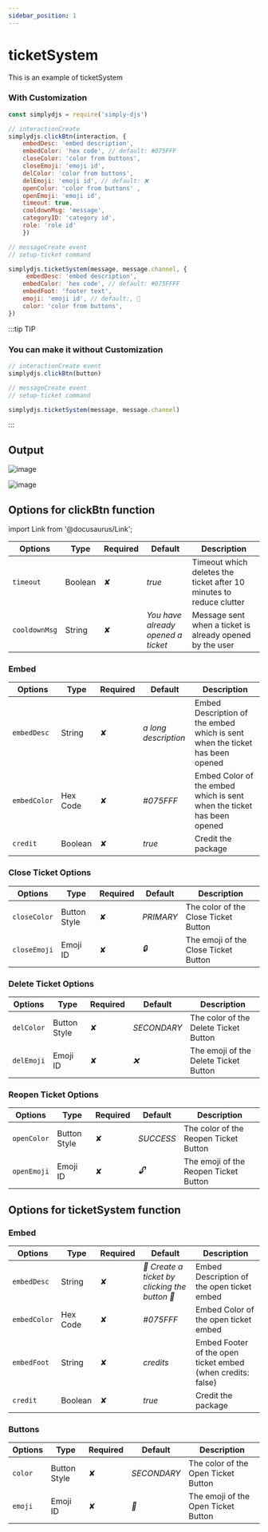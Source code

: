 ```yaml
---
sidebar_position: 1
---
```


# ticketSystem
This is an example of ticketSystem

### With Customization
```js
const simplydjs = require('simply-djs')

// interactionCreate
simplydjs.clickBtn(interaction, {
    embedDesc: 'embed description',
    embedColor: 'hex code', // default: #075FFF
    closeColor: 'color from buttons', 
    closeEmoji: 'emoji id', 
    delColor: 'color from buttons', 
    delEmoji: 'emoji id', // default: ❌
    openColor: 'color from buttons' , 
    openEmoji: 'emoji id',
    timeout: true, 
    cooldownMsg: 'message',
    categoryID: 'category id',
    role: 'role id'
    })

// messageCreate event
// setup-ticket command

simplydjs.ticketSystem(message, message.channel, {
     embedDesc: 'embed description',
    embedColor: 'hex code', // default: #075FFFF
    embedFoot: 'footer text',
    emoji: 'emoji id', // default:, 🎫
    color: 'color from buttons',
})
```

:::tip TIP
### You can make it without Customization

```js
// interactionCreate event
simplydjs.clickBtn(button)

// messageCreate event
// setup-ticket command

simplydjs.ticketSystem(message, message.channel)
```
:::

## Output
![image](https://user-images.githubusercontent.com/71836991/127871121-30c49c7f-7b18-48df-bb93-969213817e19.png)

![image](https://user-images.githubusercontent.com/71836991/127871158-f13ee7a9-8cbe-415c-8e54-49c197accb32.png)


## Options for clickBtn function
import Link from '@docusaurus/Link';

| Options     | Type    | Required | Default | Description |
| ----------- | ----------- | ----------- | ----------- | ----------- |
| `timeout` | <Link to="https://developer.mozilla.org/en-US/docs/Web/JavaScript/Reference/Global_Objects/Boolean">Boolean</Link> | ✘ | *true* | Timeout which deletes the ticket after 10 minutes to reduce clutter |
| `cooldownMsg` | <Link to="https://developer.mozilla.org/en-US/docs/Web/JavaScript/Reference/Global_Objects/String">String</Link> | ✘ | *You have already opened a ticket* |  Message sent when a ticket is already opened by the user |

### Embed

<div style={{textAlign: 'center'}}>

| Options     | Type    | Required | Default | Description |
| ----------- | ----------- | ----------- | ----------- | ----------- |
| `embedDesc` | <Link to="https://developer.mozilla.org/en-US/docs/Web/JavaScript/Reference/Global_Objects/String">String</Link> | ✘ | *a long description* | Embed Description of the embed which is sent when the ticket has been opened |
| `embedColor` | <Link to="https://developer.mozilla.org/en-US/docs/Web/JavaScript/Reference/Global_Objects/String">Hex Code</Link> | ✘ | *#075FFF* | Embed Color of the embed which is sent when the ticket has been opened |
| `credit` | <Link to="https://developer.mozilla.org/en-US/docs/Web/JavaScript/Reference/Global_Objects/Boolean">Boolean</Link> | ✘ | *true* | Credit the package |

</div>

### Close Ticket Options

<div style={{textAlign: 'center'}}>

| Options     | Type    | Required | Default | Description |
| ----------- | ----------- | ----------- | ----------- | ----------- |
| `closeColor` | <Link to="https://discord.js.org/#/docs/main/stable/typedef/MessageButtonStyle">Button Style</Link> | ✘ | *PRIMARY* | The color of the Close Ticket Button |
| `closeEmoji` | <Link to="https://discord.js.org/#/docs/main/stable/class/Emoji">Emoji ID</Link> | ✘ | *🔒* | The emoji of the Close Ticket Button |

</div>

### Delete Ticket Options

<div style={{textAlign: 'center'}}>

| Options     | Type    | Required | Default | Description |
| ----------- | ----------- | ----------- | ----------- | ----------- |
| `delColor` | <Link to="https://discord.js.org/#/docs/main/stable/typedef/MessageButtonStyle">Button Style</Link> | ✘ | *SECONDARY* | The color of the Delete Ticket Button |
| `delEmoji` | <Link to="https://discord.js.org/#/docs/main/stable/class/Emoji">Emoji ID</Link> | ✘ | *❌* | The emoji of the Delete Ticket Button |

</div>

### Reopen Ticket Options

<div style={{textAlign: 'center'}}>

| Options     | Type    | Required | Default | Description |
| ----------- | ----------- | ----------- | ----------- | ----------- |
| `openColor` | <Link to="https://discord.js.org/#/docs/main/stable/typedef/MessageButtonStyle">Button Style</Link> | ✘ | *SUCCESS* | The color of the Reopen Ticket Button |
| `openEmoji` | <Link to="https://discord.js.org/#/docs/main/stable/class/Emoji">Emoji ID</Link> | ✘ | *🔓* | The emoji of the Reopen Ticket Button |

</div>

## Options for ticketSystem function

### Embed

<div style={{textAlign: 'center'}}>

| Options     | Type    | Required | Default | Description |
| ----------- | ----------- | ----------- | ----------- | ----------- |
| `embedDesc` | <Link to="https://developer.mozilla.org/en-US/docs/Web/JavaScript/Reference/Global_Objects/String">String</Link> | ✘ | *🎫 Create a ticket by clicking the button 🎫* | Embed Description of the open ticket embed |
| `embedColor` | <Link to="https://developer.mozilla.org/en-US/docs/Web/JavaScript/Reference/Global_Objects/String">Hex Code</Link> | ✘ | *#075FFF* | Embed Color of the open ticket embed |
| `embedFoot` | <Link to="https://developer.mozilla.org/en-US/docs/Web/JavaScript/Reference/Global_Objects/String">String</Link> | ✘ | *credits* | Embed Footer of the open ticket embed (when credits: false) |
| `credit` | <Link to="https://developer.mozilla.org/en-US/docs/Web/JavaScript/Reference/Global_Objects/Boolean">Boolean</Link> | ✘ | *true* | Credit the package |

</div>

### Buttons

<div style={{textAlign: 'center'}}>

| Options     | Type    | Required | Default | Description |
| ----------- | ----------- | ----------- | ----------- | ----------- |
| `color` | <Link to="https://discord.js.org/#/docs/main/stable/typedef/MessageButtonStyle">Button Style</Link> | ✘ | *SECONDARY* | The color of the Open Ticket Button |
| `emoji` | <Link to="https://discord.js.org/#/docs/main/stable/class/Emoji">Emoji ID</Link> | ✘ | *🎫* | The emoji of the Open Ticket Button |

</div>